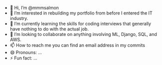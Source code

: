 - 👋 Hi, I’m @mmmsalmon
- 👀 I’m interested in rebuilding my portfolio from before I entered the IT industry.
- 🌱 I’m currently learning the skills for coding interviews that generally have nothing to do with the actual job.
- 💞 I’m looking to collaborate on anything involving ML, Django, SQL, and AWS.
- 📫 How to reach me you can find an email address in my commits
- 😄 Pronouns: ...
- ⚡ Fun fact: ...

<!---
mmmsalmon/mmmsalmon is a ✨ special ✨ repository because its `README.md` (this file) appears on your GitHub profile.
You can click the Preview link to take a look at your changes.
--->
